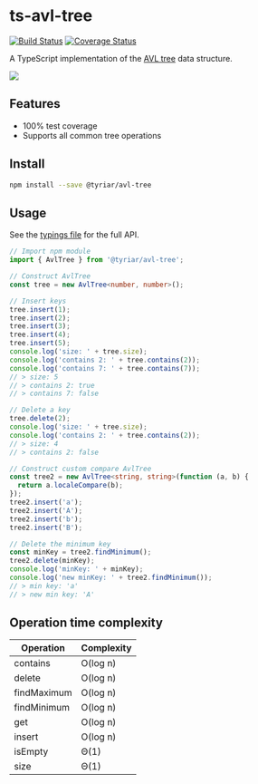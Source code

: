 # ts-avl-tree

[![Build Status](https://travis-ci.org/gwtw/ts-avl-tree.svg?branch=master)](http://travis-ci.org/gwtw/ts-avl-tree)
[![Coverage Status](https://coveralls.io/repos/github/gwtw/ts-avl-tree/badge.svg?branch=master)](https://coveralls.io/github/gwtw/ts-avl-tree?branch=master)

A TypeScript implementation of the [AVL tree](http://www.growingwiththeweb.com/data-structures/avl-tree/overview/) data structure.

![](http://www.growingwiththeweb.com/images/data-structures/avl-tree/avl-tree.svg)

## Features

- 100% test coverage
- Supports all common tree operations

## Install

```bash
npm install --save @tyriar/avl-tree
```

## Usage

See the [typings file](./typings/avl-tree.d.ts) for the full API.

```typescript
// Import npm module
import { AvlTree } from '@tyriar/avl-tree';

// Construct AvlTree
const tree = new AvlTree<number, number>();

// Insert keys
tree.insert(1);
tree.insert(2);
tree.insert(3);
tree.insert(4);
tree.insert(5);
console.log('size: ' + tree.size);
console.log('contains 2: ' + tree.contains(2));
console.log('contains 7: ' + tree.contains(7));
// > size: 5
// > contains 2: true
// > contains 7: false

// Delete a key
tree.delete(2);
console.log('size: ' + tree.size);
console.log('contains 2: ' + tree.contains(2));
// > size: 4
// > contains 2: false

// Construct custom compare AvlTree
const tree2 = new AvlTree<string, string>(function (a, b) {
  return a.localeCompare(b);
});
tree2.insert('a');
tree2.insert('A');
tree2.insert('b');
tree2.insert('B');

// Delete the minimum key
const minKey = tree2.findMinimum();
tree2.delete(minKey);
console.log('minKey: ' + minKey);
console.log('new minKey: ' + tree2.findMinimum());
// > min key: 'a'
// > new min key: 'A'
```

## Operation time complexity

| Operation   | Complexity |
| ----------- | ---------- |
| contains    | O(log n)   |
| delete      | O(log n)   |
| findMaximum | O(log n)   |
| findMinimum | O(log n)   |
| get         | O(log n)   |
| insert      | O(log n)   |
| isEmpty     | Θ(1)       |
| size        | Θ(1)       |
